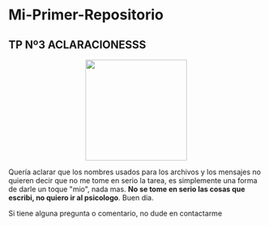 # Mi-Primer-Repositorio

## TP Nº3 ACLARACIONESSS

<div style="text-align: center;">
  <img src="https://i.pinimg.com/736x/13/22/94/132294601f59dd1c9243d59a9afcef15.jpg" width="200">
</div>

Quería aclarar que los nombres usados para los archivos y los mensajes no quieren decir que no me tome en serio la tarea, es simplemente una forma de darle un toque "mio",
nada mas. **No se tome en serio las cosas que escribi, no quiero ir al psicologo**. Buen dia.

Si tiene alguna pregunta o comentario, no dude en contactarme
